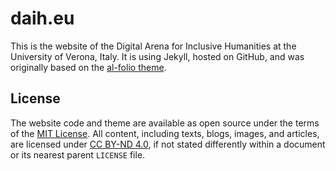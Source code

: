 # daih.eu

This is the website of the Digital Arena for Inclusive Humanities at the University of Verona, Italy. It is using Jekyll, hosted on GitHub, and was originally based on the [al-folio theme](https://github.com/alshedivat/al-folio).

## License

The website code and theme are available as open source under the terms of the [MIT License](https://opensource.org/licenses/MIT). All content, including texts, blogs, images, and articles, are licensed under [CC BY-ND 4.0](https://creativecommons.org/licenses/by-nd/4.0/), if not stated differently within a document or its nearest parent `LICENSE` file.